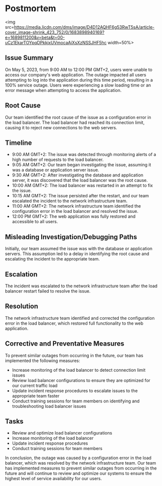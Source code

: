 # Postmortem

<img src=https://media.licdn.com/dms/image/D4D12AQHF6g53RwT5sA/article-cover_image-shrink_423_752/0/1683898940169?e=1689811200&v=beta&t=00-uCz1EkarTOYpqDPkkjxUVmocaAiXsXzNSSJHF5hc width=50%>

## Issue Summary
On May 5, 2023, from 9:00 AM to 12:00 PM GMT+2, users were unable to access our company's web application. The outage impacted all users attempting to log into the application during this time period, resulting in a 100% service outage. Users were experiencing a slow loading time or an error message when attempting to access the application.

## Root Cause
Our team identified the root cause of the issue as a configuration error in the load balancer. The load balancer had reached its connection limit, causing it to reject new connections to the web servers.

## Timeline
- 9:00 AM GMT+2: The issue was detected through monitoring alerts of a high number of requests to the load balancer.
- 9:05 AM GMT+2: Our team began investigating the issue, assuming it was a database or application server issue.
- 9:30 AM GMT+2: After investigating the database and application server, it was discovered that the load balancer was the root cause.
- 10:00 AM GMT+2: The load balancer was restarted in an attempt to fix the issue.
- 10:15 AM GMT+2: The issue persisted after the restart, and our team escalated the incident to the network infrastructure team.
- 11:00 AM GMT+2: The network infrastructure team identified the configuration error in the load balancer and resolved the issue.
- 12:00 PM GMT+2: The web application was fully restored and accessible to all users.

## Misleading Investigation/Debugging Paths
Initially, our team assumed the issue was with the database or application servers. This assumption led to a delay in identifying the root cause and escalating the incident to the appropriate team.

## Escalation
The incident was escalated to the network infrastructure team after the load balancer restart failed to resolve the issue.

## Resolution
The network infrastructure team identified and corrected the configuration error in the load balancer, which restored full functionality to the web application.

## Corrective and Preventative Measures
To prevent similar outages from occurring in the future, our team has implemented the following measures:

- Increase monitoring of the load balancer to detect connection limit issues
- Review load balancer configurations to ensure they are optimized for our current traffic load
- Update incident response procedures to escalate issues to the appropriate team faster
- Conduct training sessions for team members on identifying and troubleshooting load balancer issues

## Tasks
- Review and optimize load balancer configurations
- Increase monitoring of the load balancer
- Update incident response procedures
- Conduct training sessions for team members

In conclusion, the outage was caused by a configuration error in the load balancer, which was resolved by the network infrastructure team. Our team has implemented measures to prevent similar outages from occurring in the future and will continue to review and optimize our systems to ensure the highest level of service availability for our users.